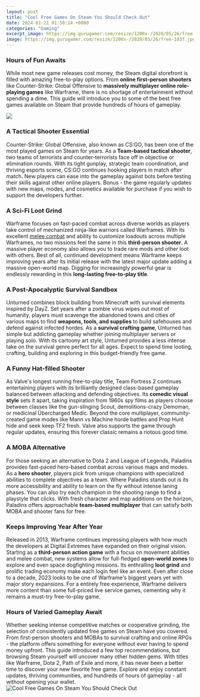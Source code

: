 ```yaml
---
layout: post
title: "Cool Free Games On Steam You Should Check Out"
date: 2024-01-21 01:50:14 +0000
categories: "Gaming"
excerpt_image: https://img.gurugamer.com/resize/1200x-/2020/05/26/free-183f.jpg
image: https://img.gurugamer.com/resize/1200x-/2020/05/26/free-183f.jpg
---
```


### Hours of Fun Awaits
While most new game releases cost money, the Steam digital storefront is filled with amazing free-to-play options. From **online first-person shooters** like Counter-Strike: Global Offensive to **massively multiplayer online role-playing games** like Warframe, there is no shortage of entertainment without spending a dime. This guide will introduce you to some of the best free games available on Steam that provide hundreds of hours of gameplay.

![](https://www.media34inc.com/wp-content/uploads/2020/09/Top-10-Free-Steam-Games.jpg)
### A Tactical Shooter Essential 
Counter-Strike: Global Offensive, also known as CS:GO, has been one of the most played games on Steam for years. As a **Team-based tactical shooter**, two teams of terrorists and counter-terrorists face off in objective or elimination rounds. With its tight gunplay, strategic team coordination, and thriving esports scene, CS:GO continues hooking players in match after match. New players can ease into the gameplay against bots before testing their skills against other online players. Bonus - the game regularly updates with new maps, modes, and cosmetics available for purchase if you wish to support the developers further. 
### A Sci-Fi Loot Grind
Warframe focuses on fast-paced combat across diverse worlds as players take control of mechanized ninja-like warriors called Warframes. With its excellent [melee combat](https://store.fi.io.vn/xmas-holiday-funny-santa-saint-bernard-dog-christmas-tree-2) and ability to customize loadouts across multiple Warframes, no two missions feel the same in this **third-person shooter**. A massive player economy also allows you to trade rare mods and other loot with others. Best of all, continued development means Warframe keeps improving years after its initial release with the latest major update adding a massive open-world map. Digging for increasingly powerful gear is endlessly rewarding in this **long-lasting free-to-play title**.
### A Post-Apocalyptic Survival Sandbox 
Unturned combines block building from Minecraft with survival elements inspired by DayZ. Set years after a zombie virus wipes out most of humanity, players must scavenge the abandoned towns and cities of various maps to find **weapons, tools, and supplies** to build safehouses and defend against infected hordes. As a **survival crafting game**, Unturned has simple but addicting gameplay whether joining multiplayer servers or playing solo. With its cartoony art style, Unturned provides a less intense take on the survival genre perfect for all ages. Expect to spend time looting, crafting, building and exploring in this budget-friendly free game.
### A Funny Hat-filled Shooter
As Valve's longest running free-to-play title, Team Fortress 2 continues entertaining players with its brilliantly designed class-based gameplay balanced between attacking and defending objectives. Its **comedic visual style** sets it apart, taking inspiration from 1960s spy films as players choose between classes like the gun-slinging Scout, demolitions-crazy Demoman, or medicinal Übercharged Medic. Beyond the core multiplayer, community-created game modes like Mann vs Machine horde battles and Prop Hunt hide and seek keep TF2 fresh. Valve also supports the game through regular updates, ensuring this forever classic remains a riotous good time.
### A MOBA Alternative 
For those seeking an alternative to Dota 2 and League of Legends, Paladins provides fast-paced hero-based combat across various maps and modes. As a **hero shooter**, players pick from unique champions with specialized abilities to complete objectives as a team. Where Paladins stands out is its more accessibility and ability to learn on the fly without intense laning phases. You can also try each champion in the shooting range to find a playstyle that clicks. With fresh character and map additions on the horizon, Paladins offers approachable **team-based multiplayer** that can satisfy both MOBA and shooter fans for free.
### Keeps Improving Year After Year
Released in 2013, Warframe continues impressing players with how much the developers at Digital Extremes have expanded on their original vision. Starting as a **third-person action game** with a focus on movement abilities and melee combat, new systems allow for full-fledged **open-world zones** to explore and even space dogfighting missions. Its enthralling **loot grind** and prolific trading economy make each login feel like an event. Even after close to a decade, 2023 looks to be one of Warframe's biggest years yet with major story expansions. For a entirely free experience, Warframe delivers more content than some full-priced live service games, cementing why it remains a must-try free-to-play game.
### Hours of Varied Gameplay Await
Whether seeking intense competitive matches or cooperative grinding, the selection of consistently updated free games on Steam have you covered. From first-person shooters and MOBAs to survival crafting and online RPGs - the platform offers something for everyone without ever having to spend money upfront. This guide introduced a few top recommendations, but browsing Steam yourself will uncover many other hidden gems. With titles like Warframe, Dota 2, Path of Exile and more, it has never been a better time to discover your new favorite free game. Explore and enjoy constant updates, thriving communities, and hundreds of hours of gameplay - all without opening your wallet.
![Cool Free Games On Steam You Should Check Out](https://img.gurugamer.com/resize/1200x-/2020/05/26/free-183f.jpg)